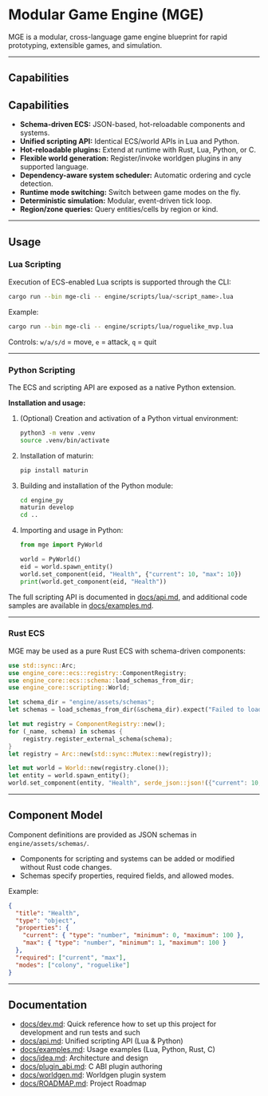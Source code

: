 # Modular Game Engine (MGE)

MGE is a modular, cross-language game engine blueprint for rapid prototyping, extensible games, and simulation.

---

## Capabilities

## Capabilities

- **Schema-driven ECS:** JSON-based, hot-reloadable components and systems.
- **Unified scripting API:** Identical ECS/world APIs in Lua and Python.
- **Hot-reloadable plugins:** Extend at runtime with Rust, Lua, Python, or C.
- **Flexible world generation:** Register/invoke worldgen plugins in any supported language.
- **Dependency-aware system scheduler:** Automatic ordering and cycle detection.
- **Runtime mode switching:** Switch between game modes on the fly.
- **Deterministic simulation:** Modular, event-driven tick loop.
- **Region/zone queries:** Query entities/cells by region or kind.

---

## Usage

### Lua Scripting

Execution of ECS-enabled Lua scripts is supported through the CLI:

```sh
cargo run --bin mge-cli -- engine/scripts/lua/<script_name>.lua
```

Example:

```sh
cargo run --bin mge-cli -- engine/scripts/lua/roguelike_mvp.lua
```

Controls: `w/a/s/d` = move, `e` = attack, `q` = quit

---

### Python Scripting

The ECS and scripting API are exposed as a native Python extension.

**Installation and usage:**

1. (Optional) Creation and activation of a Python virtual environment:

   ```sh
   python3 -m venv .venv
   source .venv/bin/activate
   ```

2. Installation of maturin:

   ```sh
   pip install maturin
   ```

3. Building and installation of the Python module:

   ```sh
   cd engine_py
   maturin develop
   cd ..
   ```

4. Importing and usage in Python:

   ```python
   from mge import PyWorld

   world = PyWorld()
   eid = world.spawn_entity()
   world.set_component(eid, "Health", {"current": 10, "max": 10})
   print(world.get_component(eid, "Health"))
   ```

The full scripting API is documented in [docs/api.md](docs/api.md), and additional code samples are available in [docs/examples.md](docs/examples.md).

---

### Rust ECS

MGE may be used as a pure Rust ECS with schema-driven components:

```rust
use std::sync::Arc;
use engine_core::ecs::registry::ComponentRegistry;
use engine_core::ecs::schema::load_schemas_from_dir;
use engine_core::scripting::World;

let schema_dir = "engine/assets/schemas";
let schemas = load_schemas_from_dir(&schema_dir).expect("Failed to load schemas");

let mut registry = ComponentRegistry::new();
for (_name, schema) in schemas {
    registry.register_external_schema(schema);
}
let registry = Arc::new(std::sync::Mutex::new(registry));

let mut world = World::new(registry.clone());
let entity = world.spawn_entity();
world.set_component(entity, "Health", serde_json::json!({"current": 10, "max": 10})).unwrap();
```

---

## Component Model

Component definitions are provided as JSON schemas in `engine/assets/schemas/`.

- Components for scripting and systems can be added or modified without Rust code changes.
- Schemas specify properties, required fields, and allowed modes.

Example:

```json
{
  "title": "Health",
  "type": "object",
  "properties": {
    "current": { "type": "number", "minimum": 0, "maximum": 100 },
    "max": { "type": "number", "minimum": 1, "maximum": 100 }
  },
  "required": ["current", "max"],
  "modes": ["colony", "roguelike"]
}
```

---

## Documentation

- [docs/dev.md](docs/dev.md): Quick reference how to set up this project for development and run tests and such
- [docs/api.md](docs/api.md): Unified scripting API (Lua & Python)
- [docs/examples.md](docs/examples.md): Usage examples (Lua, Python, Rust, C)
- [docs/idea.md](docs/idea.md): Architecture and design
- [docs/plugin_abi.md](docs/plugin_abi.md): C ABI plugin authoring
- [docs/worldgen.md](docs/worldgen.md): Worldgen plugin system
- [docs/ROADMAP.md](docs/ROADMAP.md): Project Roadmap
